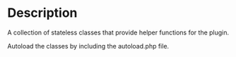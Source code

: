 # Description
A collection of stateless classes that provide helper functions for the plugin.

Autoload the classes by including the autoload.php file.